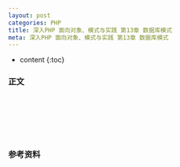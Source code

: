 ```yaml
---
layout: post
categories: PHP
title: 深入PHP 面向对象、模式与实践 第13章 数据库模式
meta: 深入PHP 面向对象、模式与实践 第13章 数据库模式
---
```

* content
{:toc}

### 正文


<br/><br/><br/><br/><br/>
### 参考资料



